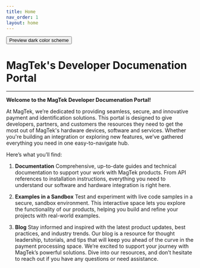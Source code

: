 ```yaml
---
title: Home
nav_order: 1
layout: home
---
```


<button class="btn js-toggle-dark-mode">Preview dark color scheme</button>

<script>
const toggleDarkMode = document.querySelector('.js-toggle-dark-mode');

 jtd.addEvent(toggleDarkMode, 'click', function(){
   if (jtd.getTheme() === 'dark') {
     jtd.setTheme('light');
     toggleDarkMode.textContent = 'Preview dark color scheme';
   } else {
     jtd.setTheme('dark');
     toggleDarkMode.textContent = 'Return to the light side';
   }
 });
 </script>

# MagTek's Developer Documenation Portal 

----

**Welcome to the MagTek Developer Documenation Portal!**

At MagTek, we’re dedicated to providing seamless, secure, and innovative payment and identification solutions. This portal is designed to give developers, partners, and customers the resources they need to get the most out of MagTek's hardware devices, software and services. Whether you're building an integration or exploring new features, we’ve gathered everything you need in one easy-to-navigate hub.

Here’s what you’ll find:

1. **Documentation**
Comprehensive, up-to-date guides and technical documentation to support your work with MagTek products. From API references to installation instructions, everything you need to understand our software and hardware integration is right here.

2. **Examples in a Sandbox**
Test and experiment with live code samples in a secure, sandbox environment. This interactive space lets you explore the functionality of our products, helping you build and refine your projects with real-world examples.

3. **Blog**
Stay informed and inspired with the latest product updates, best practices, and industry trends. Our blog is a resource for thought leadership, tutorials, and tips that will keep you ahead of the curve in the payment processing space.
We’re excited to support your journey with MagTek’s powerful solutions. Dive into our resources, and don’t hesitate to reach out if you have any questions or need assistance.